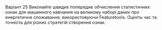 Варіант 25
Виконайте швидке попереднє обчислення статистичних ознак для машинного навчання
на великому наборі даних про енергетичне споживання, використовуючи Featuretools.
Оцініть час та точність для різних стратегій створення ознак.
